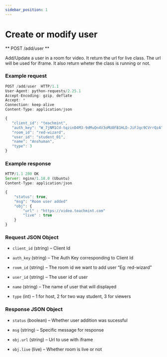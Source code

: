 ```yaml
---
sidebar_position: 1
---
```


# Create or modify user

** POST /add/user **

Add/Update a user in a room for video. It return the url for live class. The url will be used for iframe. It also return wheter the class is running or not.

### Example request

```js
POST /add/user  HTTP/1.1
User-Agent: python-requests/2.25.1
Accept-Encoding: gzip, deflate
Accept: *
Connection: keep-alive
Content-Type: application/json

{
   "client_id": "teachmint",
   "auth_key": "W_7jNM1Cd-tqzinD4M3-9dMuQn4V3oMU0FB1HLD-JiFJqc9CVrrQzA",
   "room_id": "red-wizard",
   "user_id": "student_01",
   "name": "Anshuman",
   "type": 3
}
```

### Example response

```js
HTTP/1.1 200 OK
Server: nginx/1.18.0 (Ubuntu)
Content-Type: application/json

{
    "status": true,
    "msg": "Room user added"
    "obj": {
        "url" : "https://video.teachmint.com"
        "live" : true
    }
}
```

### Request JSON Object

- `client_id` (string) – Client Id

- `auth_key` (string) – The Auth Key corresponding to Client Id

- `room_id` (string) – The room id we want to add user “Eg: red-wizard”

- `user_id` (string) – The user id of user

- `name` (string) – The name of user that will displayed

- `type` (int) – 1 for host, 2 for two way student, 3 for viewers

### Response JSON Object

- `status` (boolean) – Whether user addition was sucessful

- `msg` (string) – Specific message for response

- `obj.url` (string) – Url to use with iframe

- `obj.live` (live) – Whether room is live or not